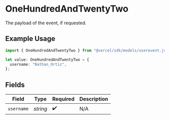 # OneHundredAndTwentyTwo

The payload of the event, if requested.

## Example Usage

```typescript
import { OneHundredAndTwentyTwo } from "@vercel/sdk/models/userevent.js";

let value: OneHundredAndTwentyTwo = {
  username: "Nathan_Ortiz",
};
```

## Fields

| Field              | Type               | Required           | Description        |
| ------------------ | ------------------ | ------------------ | ------------------ |
| `username`         | *string*           | :heavy_check_mark: | N/A                |